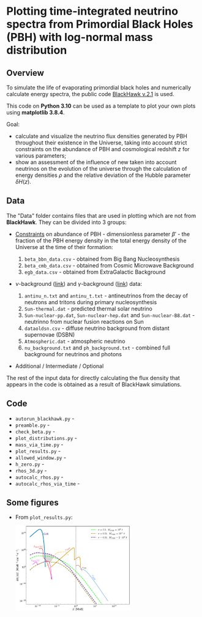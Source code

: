 # Plotting time-integrated neutrino spectra from Primordial Black Holes (PBH) with log-normal mass distribution

## Overview

To simulate the life of evaporating primordial black holes and numerically calculate energy spectra, the public code [BlackHawk v.2.1](https://blackhawk.hepforge.org/) is used. 

This code on **Python 3.10** can be used as a template to plot your own plots using **matplotlib 3.8.4**.

Goal: 
- calculate and visualize the neutrino flux densities generated by PBH throughout their existence in the Universe, taking into account strict constraints on the abundance of PBH and cosmological redshift $z$ for various parameters;
- show an assessment of the influence of new taken into account neutrinos on the evolution of the universe through the calculation of energy densities $\rho$ and the relative deviation of the Hubble parameter $\delta H(z)$.

## Data

The "Data" folder contains files that are used in plotting which are not from **BlackHawk**. They can be divided into 3 groups:

- [Constraints](http://dx.doi.org/10.1088/1361-6633/ac1e31) on abundance of PBH - dimensionless parameter $\beta'$ - the fraction of the PBH energy density in the total energy density of the Universe at the time of their formation:
  1. `beta_bbn_data.csv` - obtained from Big Bang Nucleosynthesis
  2. `beta_cmb_data.csv` - obtained from Cosmic Microwave Background
  3. `egb_data.csv` - obtained from ExtraGalactic Background

- $\nu$-background ([link](http://dx.doi.org/10.1016/j.astropartphys.2020.102537)) and $\gamma$-background ([link](http://dx.doi.org/10.1177/0003702818767133)) data:
  1. `antinu_n.txt` and `antinu_t.txt` - antineutrinos from the decay of neutrons and tritons during primary nucleosynthesis
  2. `Sun-thermal.dat` - predicted thermal solar neutrino
  3. `Sun-nuclear-pp.dat`, `Sun-nuclear-hep.dat` and `Sun-nuclear-B8.dat` - neutrinno from nuclear fusion reactions on Sun
  4. `dataoldsn.csv` - diffuse neutrino background from distant supernovae (DSBN)
  5. `Atmospheric.dat` - atmospheric neutrino 
  6. `nu_background.txt` and `ph_background.txt` - combined full background for neutrinos and photons

- Additional / Intermediate / Optional

The rest of the input data for directly calculating the flux density that appears in the code is obtained as a result of BlackHawk simulations.

## Code

- `autorun_blackhawk.py` -
- `preamble.py` -
- `check_beta.py` -
- `plot_distributions.py` -
- `mass_via_time.py` -
- `plot_results.py` -
- `allowed_window.py` -
- `h_zero.py` -
- `rhos_3d.py` -
- `autocalc_rhos.py` -
- `autocalc_rhos_via_time` -

## Some figures

- From `plot_results.py`:
  
  <img src="/Figures/jpg/nu_results_1_cropped.jpg" width="300">
